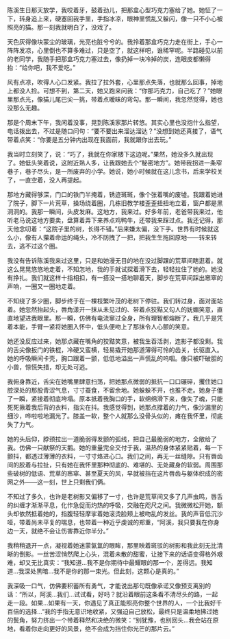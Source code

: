 陈溪生日那天放学，我咬着牙，鼓着劲儿，把那盒心型巧克力塞给了她。她怔了一下，转身追上来，硬塞回我手里，手指冰凉，眼神里慌乱又躲闪，像一只不小心被照亮的猫。那一刻我就明白了，没戏了。

天色灰得像块蒙尘的玻璃，光亮也脏兮兮的。我拎着那盒巧克力走在街上，手心一阵阵发凉，心里倒也不算多难过，只是空了，就这样吧，谁稀罕呢。半路碰见以前的老同学，我随手把那盒巧克力塞过去，像扔掉一块冷掉的炭，连眼皮都懒得抬：“给你吧，我不爱吃。”

风有点凉，吹得人心口发紧。我拉了拉外套，心里那点失落，也就那么回事，掉地上都没人捡。可想不到，第二天，她又跑来问我：“你那巧克力，自己吃了？”她眼里那点光，像猫儿尾巴尖一挑，带着点暧昧的弯勾。那一瞬间，我忽然觉得，她也没那么无趣。

那是个周末下午，我闲着没事，晃到陈溪家那片转悠。其实心里也没抱什么指望，电话拨出去，不过是随口问句：“要不要出来溜达溜达？”没想到她还真接了，语气带着点笑：“你要是五分钟内出现在我面前，我就跟你出去玩。”

我当时立刻笑了，说：“巧了，我就在你家楼下这边呢。”果然，她没多久就出现了。她低头笑着说，这附近熟人多，让我跟她去个“秘密地方”。她带我拐进一条窄巷子，巷子尽头，是一所废弃的小学。她说，她小时候就在这儿念书，后来学校关了，一直空着，没人再提起。

那地方藏得够深，门口的铁门半掩着，锈迹斑斑，像个张着嘴的废墟。我跟着她进了院子，脚下一片荒草，操场绕着圈，几栋旧教学楼歪歪扭扭地立着，窗户都是黑洞洞的。我那一瞬间，头皮发麻。这地方，我来过。好多年前，老爸带我来过，他听老马说这地方要卖，盘算着弄下来养点鸡鸭牛，还带我来踩过点。我还记得，那天他念叨着：“这院子里的树，长得不错。”后来嫌太偏，没下手。世界有时候就这么小，像有人攥着命运的绳头，冷不防拽了一把，把我生生拖回原地——转来转去，逃不过这个圈。

我没有告诉陈溪我来过这里，只是和她漫无目的地在没过脚踝的荒草间瞎逛着。就这么晃晃悠悠地走着，不知怎地，我的手就试探着滑下去，轻轻拉住了她的。她没有挣扎。我们就这样十指相扣，有一搭没一搭地聊着天，脚步在荒草间踩出窸窣的声响，一圈又一圈地走着。

不知绕了多少圈，脚步终于在一棵枝繁叶茂的老树下停驻。我们转过身，面对面站着。她忽然抬起头，唇角漾开一抹从未见过的、带着点狡黠又勾人的妩媚笑意，直直地望进我眼里。那一瞬，仿佛有电流窜过全身，所有理智都熔断了。我几乎是凭着本能，手臂一紧将她圈入怀中，低头便吻上了那抹令人心颤的笑意。

她还没反应过来，她那点藏在嘴角的狡黠笑意，被我生吞活剥，连影子都没剩。我的舌尖像扳门的铁棍，冷硬又蛮横，轻易撬开她那道薄得可怜的齿关，长驱直入。她的呼吸瞬间卡壳，胸口跟着一颤，低低地溢出一声慌乱的呜咽。像只被吓破胆的小兽，惊慌失措，却无处可逃。

我俯身靠近，舌尖在她嘴里肆意扫荡，把她那点微弱的抵抗一口口碾碎，攫住她口腔深处的那股青涩气息，寸寸蚕食，不留余地。她躲躲不开，也推不走。她身子僵了一瞬，紧接着彻底垮塌。原本抵着我胸口的手，软绵绵滑下来，像失了魂，只能死死揪着我后背的衣料，指尖在抖。我感觉得到，她那点撑着的力气，像沙漏里的细沙，哗啦啦地漏光了。膝盖一软，整个人就那么没骨头似的，瘫在我怀里，彻底失了力气。

她的头后仰，脖颈拉出一道脆弱得发颤的弧线，把自己最脆弱的地方，全敞给了我。仿佛一只献祭的天鹅。她的重量完全交付于我，温热的身体紧紧贴着，每一下颤抖，都透过薄薄的衣料，一寸寸烙进心口。我们之间，再无一丝缝隙。只有唇齿间的胶着与拉扯，只有她在我怀里那种彻底的、难堪的、无处藏身的软弱。周围那些破树的低语、荒草的窸窣、甚至夏天的风，早就被挡在这片唇齿与躯体织成的密网之外——这一刻，世上只剩我们俩。

不知过了多久，也许是老树影又偏移了一寸，也许是荒草间又多了几声虫鸣，唇舌的纠缠才渐渐平息，化作急促而灼热的呼吸，交融在咫尺之间。我微微松开她，额头却依然抵着她的，指腹轻轻摩挲着她滚烫脸颊上被吻乱的发丝。我的声音低沉沙哑，带着尚未平复的喘息，也带着一种近乎虔诚的郑重，“阿溪，我只要我在你身边一天，就绝不会让伤害靠近你半分。”

我稍稍退开一点，凝视着她迷蒙氤氲的眼眸，那里映着斑驳的树影和我此刻无比清晰的倒影。一丝苦涩悄然爬上心头，混着未散的甜蜜，让接下来的话语变得格外艰难，却又无比真实：“我知道...我不是你期待中最耀眼的那一个，差得远。我知道...我深处黑暗...我不是你的那一束光。但此刻，这颗心是真的。”

我深吸一口气，仿佛要积蓄所有勇气，才能说出那句既像承诺又像预支离别的话：“所以，阿溪...我们...试试看，好吗？就沿着眼前这条看不清尽头的路，一起走一段。如果...如果有一天，你遇见了真正能照亮你整个世界的人，一个比我好千百倍的选择...”我的手指无意识地收紧，又强迫自己放松，最终只是温柔地拂过她的鬓角，努力挤出一个带着释然和决绝的微笑：“别犹豫，也别回头...我会站在原地，看着你走向更好的风景，绝不会成为挡住你光芒的那片云。”